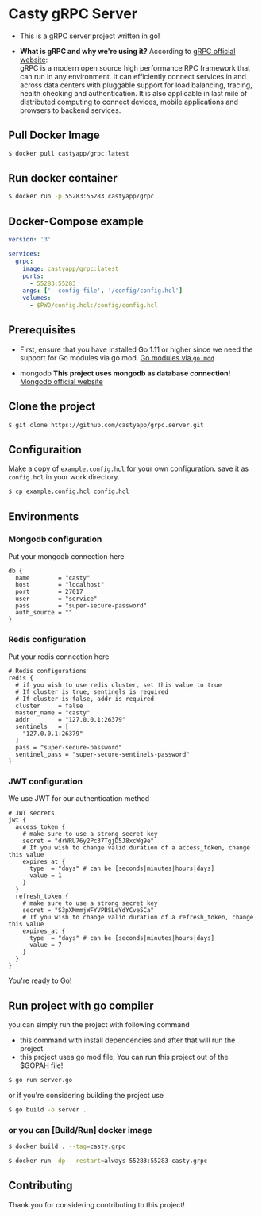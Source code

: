 # Casty gRPC Server
* This is a gRPC server project written in go!

* **What is gRPC and why we're using it?** According to [gRPC official website](https://grpc.io/): <br/> gRPC is a modern open source high performance RPC framework that can run in any environment. It can efficiently connect services in and across data centers with pluggable support for load balancing, tracing, health checking and authentication. It is also applicable in last mile of distributed computing to connect devices, mobile applications and browsers to backend services.

## Pull Docker Image
```bash
$ docker pull castyapp/grpc:latest
```

## Run docker container
```bash
$ docker run -p 55283:55283 castyapp/grpc
```

## Docker-Compose example
```yaml
version: '3'

services:
  grpc:
    image: castyapp/grpc:latest
    ports:
      - 55283:55283
    args: ['--config-file', '/config/config.hcl']
    volumes:
      - $PWD/config.hcl:/config/config.hcl
```

## Prerequisites

* First, ensure that you have installed Go 1.11 or higher since we need the support for Go modules via go mod. [Go modules via `go mod`](https://github.com/golang/go/wiki/Modules)

* mongodb **This project uses mongodb as database connection!**  [Mongodb official website](https://www.mongodb.com/)

## Clone the project
```bash
$ git clone https://github.com/castyapp/grpc.server.git
```

## Configuraition
Make a copy of `example.config.hcl` for your own configuration. save it as `config.hcl` in your work directory.
```bash
$ cp example.config.hcl config.hcl
```

## Environments
### Mongodb configuration
Put your mongodb connection here
```hcl
db {
  name        = "casty"
  host        = "localhost"
  port        = 27017
  user        = "service"
  pass        = "super-secure-password"
  auth_source = ""
}
```

### Redis configuration
Put your redis connection here
```hcl
# Redis configurations
redis {
  # if you wish to use redis cluster, set this value to true
  # If cluster is true, sentinels is required
  # If cluster is false, addr is required
  cluster     = false
  master_name = "casty"
  addr        = "127.0.0.1:26379"
  sentinels   = [
    "127.0.0.1:26379"
  ]
  pass = "super-secure-password"
  sentinel_pass = "super-secure-sentinels-password"
}
```

### JWT configuration
We use JWT for our authentication method
```hcl
# JWT secrets
jwt {
  access_token {
    # make sure to use a strong secret key
    secret = "drWRU76y2Pc37TgjD5J8xcWg9e"
    # If you wish to change valid duration of a access_token, change this value
    expires_at {
      type  = "days" # can be [seconds|minutes|hours|days]
      value = 1
    }
  }
  refresh_token {
    # make sure to use a strong secret key
    secret = "S3pXMmmjWFYVPBSLeYdYCve5Ca"
    # If you wish to change valid duration of a refresh_token, change this value
    expires_at {
      type  = "days" # can be [seconds|minutes|hours|days]
      value = 7
    }
  }
}
```

You're ready to Go!

## Run project with go compiler
you can simply run the project with following command
* this command with install dependencies and after that will run the project
* this project uses go mod file, You can run this project out of the $GOPAH file!
```bash
$ go run server.go
```

or if you're considering building the project use
```bash
$ go build -o server .
```

### or you can [Build/Run] docker image
```bash
$ docker build . --tag=casty.grpc

$ docker run -dp --restart=always 55283:55283 casty.grpc
```

## Contributing
Thank you for considering contributing to this project!
